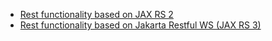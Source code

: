 - [Rest functionality based on JAX RS 2](jax_rs_2.x/README.md)
- [Rest functionality based on Jakarta Restful WS (JAX RS 3)](jakarta_restful_ws_3.x/README.md)